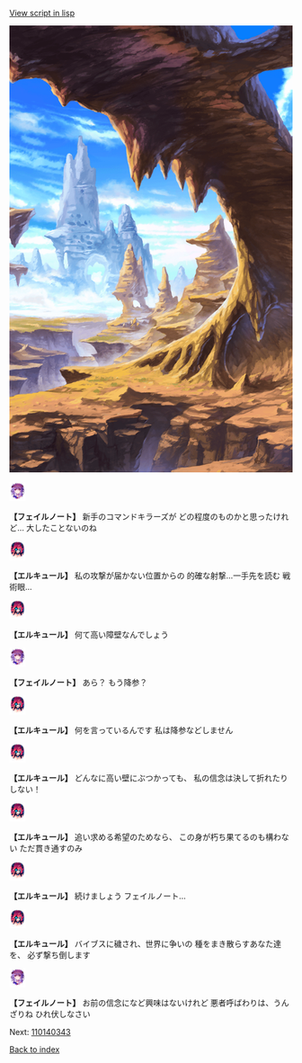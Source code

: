 [View script in lisp](../scripts/110140341.txt)

![wild.png](../images/backgrounds/wild.png)

<img src="../images/units/3401911.png" alt="3401911.png" height="34"/>

**【フェイルノート】**
新手のコマンドキラーズが
どの程度のものかと思ったけれど…
大したことないのね

<img src="../images/units/3202519.png" alt="3202519.png" height="34"/>

**【エルキュール】**
私の攻撃が届かない位置からの
的確な射撃…一手先を読む
戦術眼…

<img src="../images/units/3202519.png" alt="3202519.png" height="34"/>

**【エルキュール】**
何て高い障壁なんでしょう

<img src="../images/units/3401911.png" alt="3401911.png" height="34"/>

**【フェイルノート】**
あら？
もう降参？

<img src="../images/units/3202519.png" alt="3202519.png" height="34"/>

**【エルキュール】**
何を言っているんです
私は降参などしません

<img src="../images/units/3202519.png" alt="3202519.png" height="34"/>

**【エルキュール】**
どんなに高い壁にぶつかっても、
私の信念は決して折れたりしない！

<img src="../images/units/3202519.png" alt="3202519.png" height="34"/>

**【エルキュール】**
追い求める希望のためなら、
この身が朽ち果てるのも構わない
ただ貫き通すのみ

<img src="../images/units/3202519.png" alt="3202519.png" height="34"/>

**【エルキュール】**
続けましょう
フェイルノート…

<img src="../images/units/3202519.png" alt="3202519.png" height="34"/>

**【エルキュール】**
バイブスに穢され、世界に争いの
種をまき散らすあなた達を、
必ず撃ち倒します

<img src="../images/units/3401911.png" alt="3401911.png" height="34"/>

**【フェイルノート】**
お前の信念になど興味はないけれど
悪者呼ばわりは、うんざりね
ひれ伏しなさい

Next: [110140343](110140343.md)

[Back to index](index.md)
